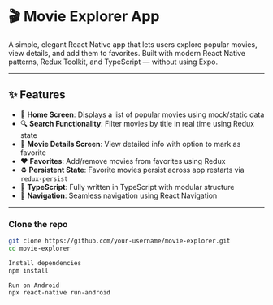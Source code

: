 # 🎬 Movie Explorer App

A simple, elegant React Native app that lets users explore popular movies, view details, and add them to favorites. Built with modern React Native patterns, Redux Toolkit, and TypeScript — without using Expo.

---

## ✨ Features

- 📃 **Home Screen**: Displays a list of popular movies using mock/static data
- 🔍 **Search Functionality**: Filter movies by title in real time using Redux state
- 🎥 **Movie Details Screen**: View detailed info with option to mark as favorite
- ❤️ **Favorites**: Add/remove movies from favorites using Redux
- ♻️ **Persistent State**: Favorite movies persist across app restarts via `redux-persist`
- 🚀 **TypeScript**: Fully written in TypeScript with modular structure
- 📱 **Navigation**: Seamless navigation using React Navigation

---

### Clone the repo

```bash
git clone https://github.com/your-username/movie-explorer.git
cd movie-explorer

```

```bash
Install dependencies
npm install
```

```bash
Run on Android
npx react-native run-android
```
